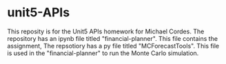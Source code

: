 # unit5-APIs

This reposity is for the Unit5 APIs homework for Michael Cordes.
The repository has an ipynb file titled "financial-planner".  This file contains the assignment,
The repsotiory has a py file titled "MCForecastTools".  This file is used in the "financial-planner"  to run the Monte Carlo simulation. 
